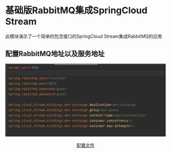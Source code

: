 # 基础版RabbitMQ集成SpringCloud Stream
此模块演示了一个简单的包含接口的SpringCloud Stream集成RabbitMQ的应用

## 配置RabbitMQ地址以及服务地址
<p align="center"><img src="screenshot/applicationPropertiesConfig.png"  alt="配置" /></p>
<p align="center"><a href="src/main/resources/application.properties" target="_blank">配置文件</a></p>